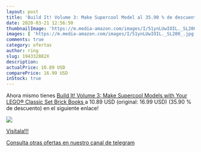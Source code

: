 ```yaml
---
layout: post
title: 'Build It! Volume 3: Make Supercool Model al 35.90 % de descuento'
date: 2020-03-21 12:56:50
thumbnailImage: 'https://m.media-amazon.com/images/I/51ynLUwIOIL._SL200_.jpg'
images: [ 'https://m.media-amazon.com/images/I/51ynLUwIOIL._SL200_.jpg' ]
comments: true
category: ofertas
author: ring
slug: 194332882X
description:
actualPrice: 10.89 USD
comparePrice: 16.99 USD
inStock: true
---
```


Ahora mismo tienes [Build It! Volume 3: Make Supercool Models with Your LEGO® Classic Set  Brick Books ](https://www.amazon.com/dp/194332882X/?tag=redken08-20) a 10.89 USD (original: 16.99 USD) (35.90 %  de descuento) en el siguiente enlace!

[![](https://m.media-amazon.com/images/I/51ynLUwIOIL._SL200_.jpg)](https://www.amazon.com/dp/194332882X/?tag=redken08-20)

[Visítala!!!](https://www.amazon.com/dp/194332882X/?tag=redken08-20)

[Consulta otras ofertas en nuestro canal de telegram](https://t.me/s/ofertas25)

